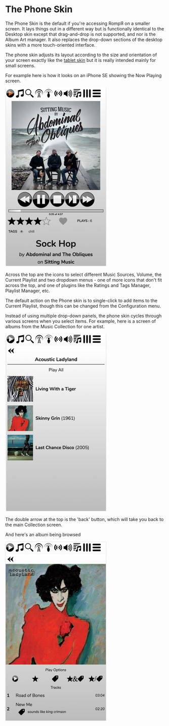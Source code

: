 # The Phone Skin

The Phone Skin is the default if you're accessing RompЯ on a smaller screen. It lays things out in a different way but is functionally identical to the Desktop skin except that drag-and-drop is not supported, and nor is the Album Art manager. It also replaces the drop-down sections of the desktop skins with a more touch-oriented interface.
 
The phone skin adjusts its layout according to the size and orientation of your screen exactly like the [tablet skin](/RompR/Tablet-Skin) but it is really intended mainly for small screens.

For example here is how it looks on an iPhone SE showing the Now Playing screen.

![](images/iphone5-portrait.png)

Across the top are the icons to select different Music Sources, Volume, the Current Playlist and two dropdown menus - one of more icons that don't fit across the top, and one of plugins like the Ratings and Tags Manager, Playlist Manager, etc.

The default action on the Phone skin is to single-click to add items to the Current Playlist, though this can be changed from the Configuration menu.

Instead of using multiple drop-down panels, the phone skin cycles through various screens when you select items. For example, here is a screen of albums from the Music Collection for one artist.

![](images/iphone5-albums.png)

The double arrow at the top is the 'back' button, which will take you back to the main Collection screen.

And here's an album being browsed

![](images/iphone5-album.png)

